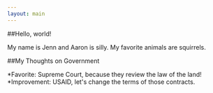 ```yaml
---
layout: main
---
```


##Hello, world!

My name is Jenn and Aaron is silly. My favorite animals are squirrels. 

##My Thoughts on Government

*Favorite: Supreme Court, because they review the law of the land!
*Improvement: USAID, let's change the terms of those contracts.
